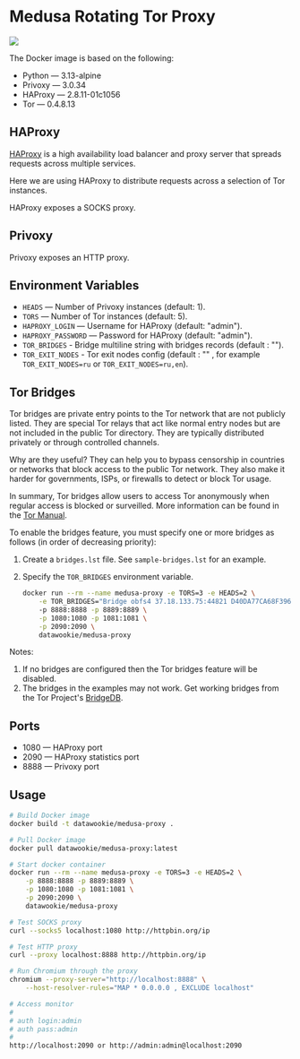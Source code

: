 # Medusa Rotating Tor Proxy

<img src="medusa-banner.webp">

The Docker image is based on the following:

- Python — 3.13-alpine
- Privoxy — 3.0.34
- HAProxy — 2.8.11-01c1056
- Tor — 0.4.8.13

## HAProxy

[HAProxy](https://www.haproxy.com/) is a high availability load balancer and proxy server that spreads requests across multiple services.

Here we are using HAProxy to distribute requests across a selection of Tor instances.

HAProxy exposes a SOCKS proxy.

## Privoxy

Privoxy exposes an HTTP proxy.

## Environment Variables

- `HEADS` — Number of Privoxy instances (default: 1).
- `TORS` — Number of Tor instances (default: 5).
- `HAPROXY_LOGIN` — Username for HAProxy (default: "admin").
- `HAPROXY_PASSWORD` — Password for HAProxy (default: "admin").
- `TOR_BRIDGES` - Bridge multiline string with bridges records (default : "").
- `TOR_EXIT_NODES` - Tor exit nodes config (default : "" , for example `TOR_EXIT_NODES=ru` or `TOR_EXIT_NODES=ru,en`).

## Tor Bridges

Tor bridges are private entry points to the Tor network that are not publicly listed. They are special Tor relays that act like normal entry nodes but are not included in the public Tor directory. They are typically distributed privately or through controlled channels.

Why are they useful? They can help you to bypass censorship in countries or networks that block access to the public Tor network. They also make it harder for governments, ISPs, or firewalls to detect or block Tor usage.

In summary, Tor bridges allow users to access Tor anonymously when regular access is blocked or surveilled. More information can be found in the [Tor Manual](https://torproject.github.io/manual/bridges/).

To enable the bridges feature, you must specify one or more bridges as follows (in order of decreasing priority):

1. Create a `bridges.lst` file. See `sample-bridges.lst` for an example.
2. Specify the `TOR_BRIDGES` environment variable.

    ```bash
    docker run --rm --name medusa-proxy -e TORS=3 -e HEADS=2 \
        -e TOR_BRIDGES="Bridge obfs4 37.18.133.75:44821 D40DA77CA68F39666F77CE8BA6FF332BF8DB3F31 cert=B4yVW8heE83luCJt+oQN1kDB/j4kWkNx6mtOc9O6GhLAV8zJx0lfUI6zWO9UxUoV5PX/Zw iat-mode=0,Bridge obfs4 51.81.26.157:443 8A7322A463C051DB6DC35B1159F119FC3373BB06 cert=kp6Czj/f+McG9OKwltQ4kGb41mjj8Mzp3flpTG8/VK5zXtfnZ+DToe33fumyq7Yq7WnbGA iat-mode=0"
        -p 8888:8888 -p 8889:8889 \
        -p 1080:1080 -p 1081:1081 \
        -p 2090:2090 \
        datawookie/medusa-proxy
    ```

Notes:

1. If no bridges are configured then the Tor bridges feature will be disabled.
2. The bridges in the examples may not work. Get working bridges from the Tor Project's [BridgeDB](https://bridges.torproject.org/options).

## Ports

- 1080 — HAProxy port
- 2090 — HAProxy statistics port
- 8888 — Privoxy port

## Usage

```bash
# Build Docker image
docker build -t datawookie/medusa-proxy .

# Pull Docker image
docker pull datawookie/medusa-proxy:latest

# Start docker container
docker run --rm --name medusa-proxy -e TORS=3 -e HEADS=2 \
    -p 8888:8888 -p 8889:8889 \
    -p 1080:1080 -p 1081:1081 \
    -p 2090:2090 \
    datawookie/medusa-proxy

# Test SOCKS proxy
curl --socks5 localhost:1080 http://httpbin.org/ip

# Test HTTP proxy
curl --proxy localhost:8888 http://httpbin.org/ip

# Run Chromium through the proxy
chromium --proxy-server="http://localhost:8888" \
    --host-resolver-rules="MAP * 0.0.0.0 , EXCLUDE localhost"

# Access monitor
#
# auth login:admin
# auth pass:admin
#
http://localhost:2090 or http://admin:admin@localhost:2090
```
